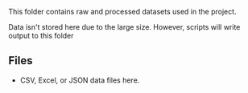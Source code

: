 This folder contains raw and processed datasets used in the project.

Data isn't stored here due to the large size. However, scripts will write output to this folder

## Files
- CSV, Excel, or JSON data files here.
